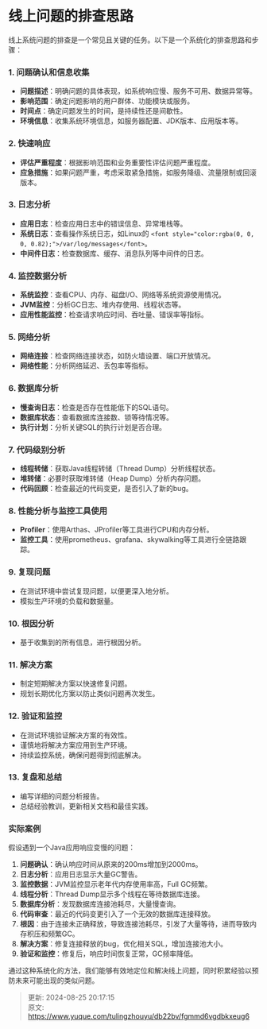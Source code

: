 # 线上问题的排查思路

<font style="color:rgba(0, 0, 0, 0.82);">线上系统问题的排查是一个常见且关键的任务。以下是一个系统化的排查思路和步骤：</font>

### <font style="color:rgba(0, 0, 0, 0.82);">1. 问题确认和信息收集</font>
+ **<font style="color:rgba(0, 0, 0, 0.82);">问题描述</font>**<font style="color:rgba(0, 0, 0, 0.82);">：明确问题的具体表现，如系统响应慢、服务不可用、数据异常等。</font>
+ **<font style="color:rgba(0, 0, 0, 0.82);">影响范围</font>**<font style="color:rgba(0, 0, 0, 0.82);">：确定问题影响的用户群体、功能模块或服务。</font>
+ **<font style="color:rgba(0, 0, 0, 0.82);">时间点</font>**<font style="color:rgba(0, 0, 0, 0.82);">：确定问题发生的时间，是持续性还是间歇性。</font>
+ **<font style="color:rgba(0, 0, 0, 0.82);">环境信息</font>**<font style="color:rgba(0, 0, 0, 0.82);">：收集系统环境信息，如服务器配置、JDK版本、应用版本等。</font>

### <font style="color:rgba(0, 0, 0, 0.82);">2. 快速响应</font>
+ **<font style="color:rgba(0, 0, 0, 0.82);">评估严重程度</font>**<font style="color:rgba(0, 0, 0, 0.82);">：根据影响范围和业务重要性评估问题严重程度。</font>
+ **<font style="color:rgba(0, 0, 0, 0.82);">应急措施</font>**<font style="color:rgba(0, 0, 0, 0.82);">：如果问题严重，考虑采取紧急措施，如服务降级、流量限制或回滚版本。</font>

### <font style="color:rgba(0, 0, 0, 0.82);">3. 日志分析</font>
+ **<font style="color:rgba(0, 0, 0, 0.82);">应用日志</font>**<font style="color:rgba(0, 0, 0, 0.82);">：检查应用日志中的错误信息、异常堆栈等。</font>
+ **<font style="color:rgba(0, 0, 0, 0.82);">系统日志</font>**<font style="color:rgba(0, 0, 0, 0.82);">：查看操作系统日志，如Linux的</font><font style="color:rgba(0, 0, 0, 0.82);"> </font>`<font style="color:rgba(0, 0, 0, 0.82);">/var/log/messages</font>`<font style="color:rgba(0, 0, 0, 0.82);">。</font>
+ **<font style="color:rgba(0, 0, 0, 0.82);">中间件日志</font>**<font style="color:rgba(0, 0, 0, 0.82);">：检查数据库、缓存、消息队列等中间件的日志。</font>

### <font style="color:rgba(0, 0, 0, 0.82);">4. 监控数据分析</font>
+ **<font style="color:rgba(0, 0, 0, 0.82);">系统监控</font>**<font style="color:rgba(0, 0, 0, 0.82);">：查看CPU、内存、磁盘I/O、网络等系统资源使用情况。</font>
+ **<font style="color:rgba(0, 0, 0, 0.82);">JVM监控</font>**<font style="color:rgba(0, 0, 0, 0.82);">：分析GC日志、堆内存使用、线程状态等。</font>
+ **<font style="color:rgba(0, 0, 0, 0.82);">应用性能监控</font>**<font style="color:rgba(0, 0, 0, 0.82);">：检查请求响应时间、吞吐量、错误率等指标。</font>

### <font style="color:rgba(0, 0, 0, 0.82);">5. 网络分析</font>
+ **<font style="color:rgba(0, 0, 0, 0.82);">网络连接</font>**<font style="color:rgba(0, 0, 0, 0.82);">：检查网络连接状态，如防火墙设置、端口开放情况。</font>
+ **<font style="color:rgba(0, 0, 0, 0.82);">网络性能</font>**<font style="color:rgba(0, 0, 0, 0.82);">：分析网络延迟、丢包率等指标。</font>

### <font style="color:rgba(0, 0, 0, 0.82);">6. 数据库分析</font>
+ **<font style="color:rgba(0, 0, 0, 0.82);">慢查询日志</font>**<font style="color:rgba(0, 0, 0, 0.82);">：检查是否存在性能低下的SQL语句。</font>
+ **<font style="color:rgba(0, 0, 0, 0.82);">数据库状态</font>**<font style="color:rgba(0, 0, 0, 0.82);">：查看数据库连接数、锁等待情况等。</font>
+ **<font style="color:rgba(0, 0, 0, 0.82);">执行计划</font>**<font style="color:rgba(0, 0, 0, 0.82);">：分析关键SQL的执行计划是否合理。</font>

### <font style="color:rgba(0, 0, 0, 0.82);">7. 代码级别分析</font>
+ **<font style="color:rgba(0, 0, 0, 0.82);">线程转储</font>**<font style="color:rgba(0, 0, 0, 0.82);">：获取Java线程转储（Thread Dump）分析线程状态。</font>
+ **<font style="color:rgba(0, 0, 0, 0.82);">堆转储</font>**<font style="color:rgba(0, 0, 0, 0.82);">：必要时获取堆转储（Heap Dump）分析内存问题。</font>
+ **<font style="color:rgba(0, 0, 0, 0.82);">代码回顾</font>**<font style="color:rgba(0, 0, 0, 0.82);">：检查最近的代码变更，是否引入了新的bug。</font>

### <font style="color:rgba(0, 0, 0, 0.82);">8. 性能分析与监控工具使用</font>
+ **<font style="color:rgba(0, 0, 0, 0.82);">Profiler</font>**<font style="color:rgba(0, 0, 0, 0.82);">：使用Arthas、JProfiler等工具进行CPU和内存分析。</font>
+ **<font style="color:rgba(0, 0, 0, 0.82);">监控工具</font>**<font style="color:rgba(0, 0, 0, 0.82);">：使用prometheus、grafana、skywalking等工具进行全链路跟踪。</font>

### <font style="color:rgba(0, 0, 0, 0.82);">9. 复现问题</font>
+ <font style="color:rgba(0, 0, 0, 0.82);">在测试环境中尝试复现问题，以便更深入地分析。</font>
+ <font style="color:rgba(0, 0, 0, 0.82);">模拟生产环境的负载和数据量。</font>

### <font style="color:rgba(0, 0, 0, 0.82);">10. 根因分析</font>
+ <font style="color:rgba(0, 0, 0, 0.82);">基于收集到的所有信息，进行根因分析。</font>

### <font style="color:rgba(0, 0, 0, 0.82);">11. 解决方案</font>
+ <font style="color:rgba(0, 0, 0, 0.82);">制定短期解决方案以快速修复问题。</font>
+ <font style="color:rgba(0, 0, 0, 0.82);">规划长期优化方案以防止类似问题再次发生。</font>

### <font style="color:rgba(0, 0, 0, 0.82);">12. 验证和监控</font>
+ <font style="color:rgba(0, 0, 0, 0.82);">在测试环境验证解决方案的有效性。</font>
+ <font style="color:rgba(0, 0, 0, 0.82);">谨慎地将解决方案应用到生产环境。</font>
+ <font style="color:rgba(0, 0, 0, 0.82);">持续监控系统，确保问题得到彻底解决。</font>

### <font style="color:rgba(0, 0, 0, 0.82);">13. 复盘和总结</font>
+ <font style="color:rgba(0, 0, 0, 0.82);">编写详细的问题分析报告。</font>
+ <font style="color:rgba(0, 0, 0, 0.82);">总结经验教训，更新相关文档和最佳实践。</font>

### <font style="color:rgba(0, 0, 0, 0.82);">实际案例</font>
<font style="color:rgba(0, 0, 0, 0.82);">假设遇到一个Java应用响应变慢的问题：</font>

1. **<font style="color:rgba(0, 0, 0, 0.82);">问题确认</font>**<font style="color:rgba(0, 0, 0, 0.82);">：确认响应时间从原来的200ms增加到2000ms。</font>
2. **<font style="color:rgba(0, 0, 0, 0.82);">日志分析</font>**<font style="color:rgba(0, 0, 0, 0.82);">：应用日志显示大量GC警告。</font>
3. **<font style="color:rgba(0, 0, 0, 0.82);">监控数据</font>**<font style="color:rgba(0, 0, 0, 0.82);">：JVM监控显示老年代内存使用率高，Full GC频繁。</font>
4. **<font style="color:rgba(0, 0, 0, 0.82);">线程分析</font>**<font style="color:rgba(0, 0, 0, 0.82);">：Thread Dump显示多个线程在等待数据库连接。</font>
5. **<font style="color:rgba(0, 0, 0, 0.82);">数据库分析</font>**<font style="color:rgba(0, 0, 0, 0.82);">：发现数据库连接池耗尽，大量慢查询。</font>
6. **<font style="color:rgba(0, 0, 0, 0.82);">代码审查</font>**<font style="color:rgba(0, 0, 0, 0.82);">：最近的代码变更引入了一个无效的数据库连接释放。</font>
7. **<font style="color:rgba(0, 0, 0, 0.82);">根因</font>**<font style="color:rgba(0, 0, 0, 0.82);">：由于连接未正确释放，导致连接池耗尽，引发了大量等待，进而导致内存积压和频繁GC。</font>
8. **<font style="color:rgba(0, 0, 0, 0.82);">解决方案</font>**<font style="color:rgba(0, 0, 0, 0.82);">：修复连接释放的bug，优化相关SQL，增加连接池大小。</font>
9. **<font style="color:rgba(0, 0, 0, 0.82);">验证和监控</font>**<font style="color:rgba(0, 0, 0, 0.82);">：修复后，响应时间恢复正常，GC频率降低。</font>

<font style="color:rgba(0, 0, 0, 0.82);">通过这种系统化的方法，我们能够有效地定位和解决线上问题，同时积累经验以预防未来可能出现的类似问题。</font>



> 更新: 2024-08-25 20:17:15  
> 原文: <https://www.yuque.com/tulingzhouyu/db22bv/fgmmd6vgdbkxeug6>